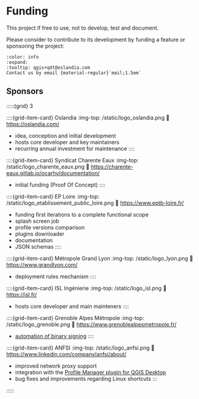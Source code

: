 # Funding

This project if free to use, not to develop, test and document.

Please consider to contribute to its development by funding a feature or sponsoring the project:

<!-- markdownlint-disable MD034 -->

```{button-link} mailto:qgis+qdt@oslandia.com
:color: info
:expand:
:tooltip: qgis+qdt@oslandia.com
Contact us by email {material-regular}`mail;1.5em`
```

## Sponsors

:::::{grid} 3

::::{grid-item-card} Oslandia
:img-top: /static/logo_oslandia.png
:link: https://oslandia.com/

* idea, conception and initial development
* hosts core developer and key maintainers
* recurring annual investment for maintenance
::::

::::{grid-item-card} Syndicat Charente Eaux
:img-top: /static/logo_charente_eaux.png
:link: https://charente-eaux.gitlab.io/ocarhy/documentation/

* initial funding (Proof Of Concept)
::::

::::{grid-item-card} EP Loire
:img-top: /static/logo_etablissement_public_loire.png
:link: https://www.eptb-loire.fr/

* funding first iterations to a complete functional scope
* splash screen job
* profile versions comparison
* plugins downloader
* documentation
* JSON schemas
::::

::::{grid-item-card} Métropole Grand Lyon
:img-top: /static/logo_lyon.png
:link: https://www.grandlyon.com/

* deployment rules mechanism
::::

::::{grid-item-card} ISL Ingénierie
:img-top: /static/logo_isl.png
:link: https://isl.fr/

* hosts core developer and main mainteners
::::

::::{grid-item-card} Grenoble Alpes Métropole
:img-top: /static/logo_grenoble.png
:link: https://www.grenoblealpesmetropole.fr/

* [automation of binary signing](../development/signing_binary.md)
::::

::::{grid-item-card} ANFSI
:img-top: /static/logo_anfsi.png
:link: https://www.linkedin.com/company/anfsi/about/

* improved network proxy support
* integration with the [Profile Manager plugin for QGIS Desktop](https://wheregroup.github.io/profile_manager/)
* bug fixes and improvements regarding Linux shortcuts
:::

:::::

<!-- markdownlint-enable MD034 -->
